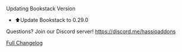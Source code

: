 Updating Bookstack Version

- ⬆Update Bookstack to 0.29.0

Questions? Join our Discord server! https://discord.me/hassioaddons

[Full Changelog][changelog]

[changelog]: https://github.com/hassio-addons/addon-bookstack/compare/v0.2.4...v0.3.0